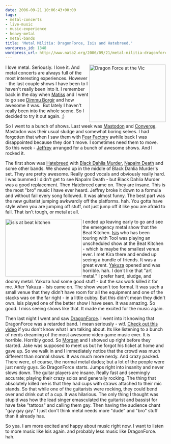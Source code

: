 ```yaml
---
date: 2006-09-21 10:06:43+00:00
tags:
- metal-concerts
- live-music
- music-experience
- heavy-metal
- metal-bands
title: 'Metal Militia: DragonForce, Isis and Hatebreed.'
wordpress_id: 1348
wordpress_url: http://www.nata2.org/2006/09/21/metal-militia-dragonforce-isis-and-hatebreed/
---
```


<p><a title="Photo Sharing" href="http://www.flickr.com/photos/natatwo/248662730/"><img height="180" alt="Dragon Force at the Vic" src="http://static.flickr.com/95/248662730_8bc208ac4a_m.jpg" width="240" align="right"></a>I love metal. Seriously. I love it. And metal concerts are always full of the most interesting experiences. However - the last couple shows I have been to I haven't really been into it. I remember back in the day when <a href="http://www.therats.org">Matiss</a> and I went to go see <a href="http://www.dimmu-borgir.com/">Dimmu Borgir</a> and how awesome it was.&nbsp; But lately I haven't really been into the whole scene. So I decided to try it out again. ;)</p> <p>So I went to a bunch of shows. Last week was <a href="http://www.mastodonrocks.com/">Mastodon</a> and <a href="http://www.convergecult.com/">Converge</a>. Mastodon was their usual sludge and somewhat boring selves. I had forgotten that when I saw them with <a href="http://www.fearfactory.com/">Fear Factory</a> awhile back I was disappointed because they don't move. I sometimes need them to move.&nbsp; So this week - <a href="http://callmejeffrey.com/">Jeffrey</a> arranged for a bunch of awesome shows. And I rocked it. </p> <p>The first show was <a href="http://www.hatebreed.com/">Hatebreed</a> with <a href="http://www.blackdahliamurder.org/">Black Dahlia Murder</a>, <a href="http://www.enemyofthemusicbusiness.com/">Napalm Death</a> and some other bands. We showed up in the middle of Black Dahlia Murder's set. They are pretty awesome. Really good vocals and obviously really hard. I was bummed I didn't get to see Napalm Death - but Black Dahlia Murder was a good replacement. Then Hatebreed came on. They are insane. This is the most "bro" music I have ever heard. Jeffrey broke it down to a formula and without fail&nbsp;every song followed. It was almost funny. The best part was the new guitarist jumping awkwardly off the platforms. hah. You gotta have style when you are jumping off stuff, not just jump off it like you are afraid to fall. That isn't tough, or metal at all.</p> <p><a title="Photo Sharing" href="http://www.flickr.com/photos/natatwo/248034560/"><img height="180" alt="isis at beat kitchen" src="http://static.flickr.com/81/248034560_f236b7d101_m.jpg" width="240" align="left"></a>I ended up leaving early to go and see the emergency metal show that the Beat Kitchen. <a href="http://www.sgnl05.com/">Isis</a> who has been touring with Tool was playing an unscheduled show at the Beat Kitchen - which is maybe the smallest venue ever. I met Kira there and ended up seeing a bundle of friends. It was a great event. <a href="http://www.yakuzadojo.com/">Yakuza</a> opened and was horrible. hah. I don't like that "art metal." I prefer hard, sludge, and doomy metal. Yakuza had some good stuff - but the sax work killed it for me. After Yakuza - Isis came on. The show wasn't too formal. It was such a small venue that they didn't have room for all the equipment and one of the stacks was on the far right - in a little cubby. But this didn't mean they didn't own. Isis played one of the better show I have seen. It was amazing. So good. I miss seeing shows like that. It made me excited for the music again. </p> <p>Then last night I went and saw <a href="http://www.dragonforce.com/">DragonForce</a>. I went into it knowing that DragonForce was a retarded band. I mean seriously - wtf. <a href="http://youtube.com/watch?v=p7_JafYlMY8">Check out this video</a> if you don't know what I am talking about. Its like listening to a bunch of nerds dreaming of the most awesome video game music ever. It is horrible. Horribly good. So <a href="http://attackmorgan.com/">Morgan</a> and I showed up right before they started. Jake was supposed to meet us but he forgot his ticket at home and gave up. So we walk in and I immediately notice that the crowd was much different than normal shows. It was much more nerdy. And crazy packed. There were, of course, the normal metal dudes; but a lot of the people were just nerdy guys. So DragonForce starts. Jumps right into insanity and never slows down. The guitar players are insane. Really fast and seemingly accurate; playing their crazy solos and generally rocking. The thing that absolutely killed me is that they had cups with straws attached to their mic stands. So that while one of the guitarists were rocking, they could bend over and drink out of a cup. It was hilarious. The only thing I thought was stupid was how the lead singer emasculated the guitarist and bassist for have fake "tattoos" and calling them gay. Then having the audience chant "gay gay gay." I just don't think metal needs more "dude" and "bro" stuff than it already has. </p> <p>So yea. I am more excited and happy about music right now. I want to listen to more music like Isis again. and probably less music like DragonForce. hah. </p>